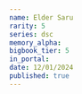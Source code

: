 ```yaml
---
name: Elder Saru
rarity: 5
series: dsc
memory_alpha:
bigbook_tier: 5
in_portal:
date: 12/01/2024
published: true
---
```




